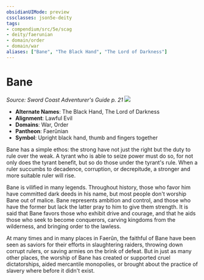 ```yaml
---
obsidianUIMode: preview
cssclasses: json5e-deity
tags:
- compendium/src/5e/scag
- deity/faerunian
- domain/order
- domain/war
aliases: ["Bane", "The Black Hand", "The Lord of Darkness"]
---
```

# Bane
*Source: Sword Coast Adventurer's Guide p. 21* 
![](/compendium/deities/img/scag-symbol-of-bane.webp#symbol)

- **Alternate Names**: The Black Hand, The Lord of Darkness
- **Alignment**: Lawful Evil
- **Domains**: War, Order
- **Pantheon**: Faerûnian
- **Symbol**: Upright black hand, thumb and fingers together

Bane has a simple ethos: the strong have not just the right but the duty to rule over the weak. A tyrant who is able to seize power must do so, for not only does the tyrant benefit, but so do those under the tyrant's rule. When a ruler succumbs to decadence, corruption, or decrepitude, a stronger and more suitable ruler will rise.

Bane is vilified in many legends. Throughout history, those who favor him have committed dark deeds in his name, but most people don't worship Bane out of malice. Bane represents ambition and control, and those who have the former but lack the latter pray to him to give them strength. It is said that Bane favors those who exhibit drive and courage, and that he aids those who seek to become conquerors, carving kingdoms from the wilderness, and bringing order to the lawless.

At many times and in many places in Faerûn, the faithful of Bane have been seen as saviors for their efforts in slaughtering raiders, throwing down corrupt rulers, or saving armies on the brink of defeat. But in just as many other places, the worship of Bane has created or supported cruel dictatorships, aided mercantile monopolies, or brought about the practice of slavery where before it didn't exist.